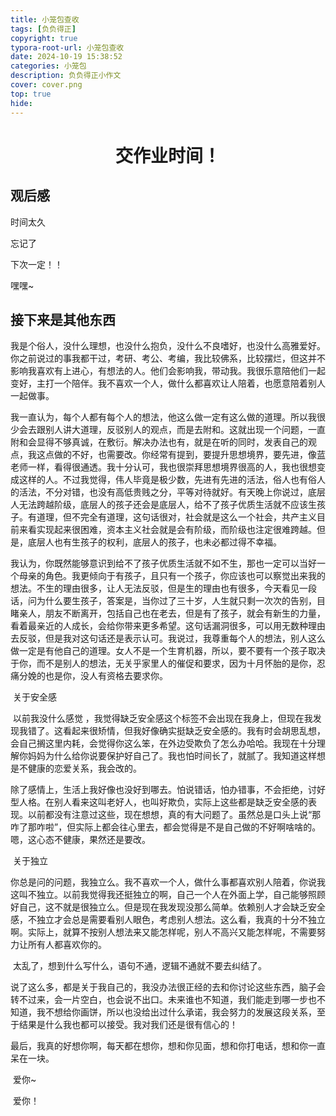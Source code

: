 ```yaml
---
title: 小笼包查收
tags: [负负得正]
copyright: true
typora-root-url: 小笼包查收
date: 2024-10-19 15:38:52
categories: 小笼包
description: 负负得正小作文
cover: cover.png
top: true
hide:
---
```


#  <center>交作业时间！</center>

## 观后感	

时间太久

忘记了

下次一定！！

嘿嘿~

## 接下来是其他东西

​	我是个俗人，没什么理想，也没什么抱负，没什么不良嗜好，也没什么高雅爱好。你之前说过的事我都干过，考研、考公、考编，我比较佛系，比较摆烂，但这并不影响我喜欢有上进心，有想法的人。他们会影响我，带动我。我很乐意陪他们一起变好，主打一个陪伴。我不喜欢一个人，做什么都喜欢让人陪着，也愿意陪着别人一起做事。

​	我一直认为，每个人都有每个人的想法，他这么做一定有这么做的道理。所以我很少会去跟别人讲大道理，反驳别人的观点，而是去附和。这就出现一个问题，一直附和会显得不够真诚，在敷衍。解决办法也有，就是在听的同时，发表自己的观点，我这点做的不好，也需要改。你经常有提到，要提升思想境界，要先进，像蓝老师一样，看得很通透。我十分认可，我也很崇拜思想境界很高的人，我也很想变成这样的人。不过我觉得，伟人毕竟是极少数，先进有先进的活法，俗人也有俗人的活法，不分对错，也没有高低贵贱之分，平等对待就好。有天晚上你说过，底层人无法跨越阶级，底层人的孩子还会是底层人，给不了孩子优质生活就不应该生孩子。有道理，但不完全有道理，这句话很对，社会就是这么一个社会，共产主义目前来看实现起来很困难，资本主义社会就是会有阶级，而阶级也注定很难跨越。但是，底层人也有生孩子的权利，底层人的孩子，也未必都过得不幸福。

​	我认为，你既然能够意识到给不了孩子优质生活就不如不生，那也一定可以当好一个母亲的角色。我更倾向于有孩子，且只有一个孩子，你应该也可以察觉出来我的想法。不生的理由很多，让人无法反驳，但是生的理由也有很多，今天看见一段话，问为什么要生孩子，答案是，当你过了三十岁，人生就只剩一次次的告别，目睹亲人，朋友不断离开，包括自己也在老去，但是有了孩子，就会有新生的力量，看着最亲近的人成长，会给你带来更多希望。这句话漏洞很多，可以用无数种理由去反驳，但是我对这句话还是表示认可。我说过，我尊重每个人的想法，别人这么做一定是有他自己的道理。女人不是一个生育机器，所以，要不要有一个孩子取决于你，而不是别人的想法，无关乎家里人的催促和要求，因为十月怀胎的是你，忍痛分娩的也是你，没人有资格去要求你。

​	关于安全感

​	以前我没什么感觉 ，我觉得缺乏安全感这个标签不会出现在我身上，但现在我发现我错了。这看起来很矫情，但我好像确实挺缺乏安全感的。我有时会胡思乱想，会自己搁这里内耗，会觉得你这么笨，在外边受欺负了怎么办哈哈。我现在十分理解你妈妈为什么给你说要保护好自己了。我也怕时间长了，就腻了。我知道这样想是不健康的恋爱关系，我会改的。

​	除了感情上，生活上我好像也没好到哪去。怕说错话，怕办错事，不会拒绝，讨好型人格。在别人看来这叫老好人，也叫好欺负，实际上这些都是缺乏安全感的表现。以前都没有注意过这些，现在想想，真的有大问题了。虽然总是口头上说“那咋了那咋啦”，但实际上都会往心里去，都会觉得是不是自己做的不好啊啥啥的。嗯，这心态不健康，果然还是要改。

​	关于独立

​	你总是问的问题，我独立么。我不喜欢一个人，做什么事都喜欢别人陪着，你说我这叫不独立。以前我觉得我还挺独立的啊，自己一个人在外面上学，自己能够照顾好自己，这不就是很独立么。但是现在我发现没那么简单。依赖别人才会缺乏安全感，不独立才会总是需要看别人眼色，考虑别人想法。这么看，我真的十分不独立啊。实际上，就算不按别人想法来又能怎样呢，别人不高兴又能怎样呢，不需要努力让所有人都喜欢你的。

​	太乱了，想到什么写什么，语句不通，逻辑不通就不要去纠结了。

​	说了这么多，都是关于我自己的，我没办法很正经的去和你讨论这些东西，脑子会转不过来，会一片空白，也会说不出口。未来谁也不知道，我们能走到哪一步也不知道，我不想给你画饼，所以也没给出过什么承诺，我会努力的发展这段关系，至于结果是什么我也都可以接受。我对我们还是很有信心的！

​	最后，我真的好想你啊，每天都在想你，想和你见面，想和你打电话，想和你一直呆在一块。

​	爱你~

​	爱你！
